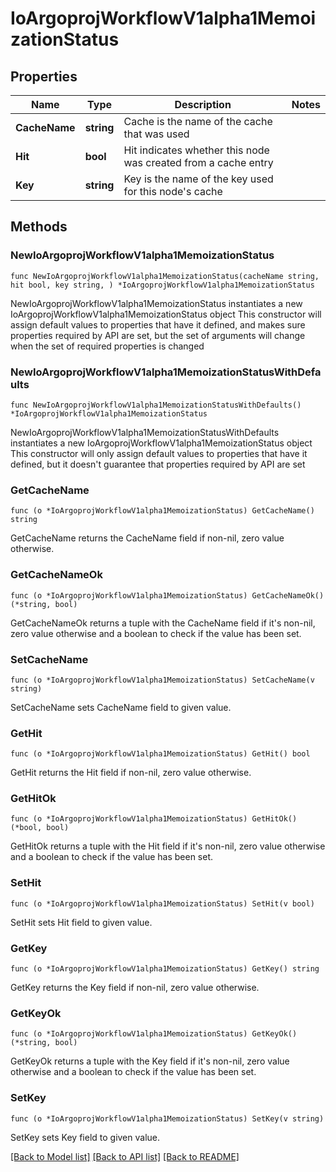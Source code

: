 # IoArgoprojWorkflowV1alpha1MemoizationStatus

## Properties

Name | Type | Description | Notes
------------ | ------------- | ------------- | -------------
**CacheName** | **string** | Cache is the name of the cache that was used | 
**Hit** | **bool** | Hit indicates whether this node was created from a cache entry | 
**Key** | **string** | Key is the name of the key used for this node&#39;s cache | 

## Methods

### NewIoArgoprojWorkflowV1alpha1MemoizationStatus

`func NewIoArgoprojWorkflowV1alpha1MemoizationStatus(cacheName string, hit bool, key string, ) *IoArgoprojWorkflowV1alpha1MemoizationStatus`

NewIoArgoprojWorkflowV1alpha1MemoizationStatus instantiates a new IoArgoprojWorkflowV1alpha1MemoizationStatus object
This constructor will assign default values to properties that have it defined,
and makes sure properties required by API are set, but the set of arguments
will change when the set of required properties is changed

### NewIoArgoprojWorkflowV1alpha1MemoizationStatusWithDefaults

`func NewIoArgoprojWorkflowV1alpha1MemoizationStatusWithDefaults() *IoArgoprojWorkflowV1alpha1MemoizationStatus`

NewIoArgoprojWorkflowV1alpha1MemoizationStatusWithDefaults instantiates a new IoArgoprojWorkflowV1alpha1MemoizationStatus object
This constructor will only assign default values to properties that have it defined,
but it doesn't guarantee that properties required by API are set

### GetCacheName

`func (o *IoArgoprojWorkflowV1alpha1MemoizationStatus) GetCacheName() string`

GetCacheName returns the CacheName field if non-nil, zero value otherwise.

### GetCacheNameOk

`func (o *IoArgoprojWorkflowV1alpha1MemoizationStatus) GetCacheNameOk() (*string, bool)`

GetCacheNameOk returns a tuple with the CacheName field if it's non-nil, zero value otherwise
and a boolean to check if the value has been set.

### SetCacheName

`func (o *IoArgoprojWorkflowV1alpha1MemoizationStatus) SetCacheName(v string)`

SetCacheName sets CacheName field to given value.


### GetHit

`func (o *IoArgoprojWorkflowV1alpha1MemoizationStatus) GetHit() bool`

GetHit returns the Hit field if non-nil, zero value otherwise.

### GetHitOk

`func (o *IoArgoprojWorkflowV1alpha1MemoizationStatus) GetHitOk() (*bool, bool)`

GetHitOk returns a tuple with the Hit field if it's non-nil, zero value otherwise
and a boolean to check if the value has been set.

### SetHit

`func (o *IoArgoprojWorkflowV1alpha1MemoizationStatus) SetHit(v bool)`

SetHit sets Hit field to given value.


### GetKey

`func (o *IoArgoprojWorkflowV1alpha1MemoizationStatus) GetKey() string`

GetKey returns the Key field if non-nil, zero value otherwise.

### GetKeyOk

`func (o *IoArgoprojWorkflowV1alpha1MemoizationStatus) GetKeyOk() (*string, bool)`

GetKeyOk returns a tuple with the Key field if it's non-nil, zero value otherwise
and a boolean to check if the value has been set.

### SetKey

`func (o *IoArgoprojWorkflowV1alpha1MemoizationStatus) SetKey(v string)`

SetKey sets Key field to given value.



[[Back to Model list]](../README.md#documentation-for-models) [[Back to API list]](../README.md#documentation-for-api-endpoints) [[Back to README]](../README.md)



